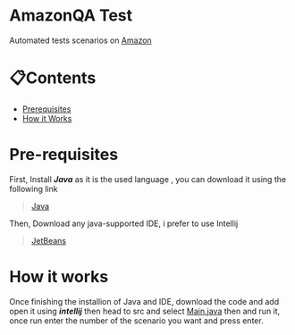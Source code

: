 # AmazonQA Test
Automated tests scenarios on [Amazon](https://www.amazon.com/)

# 📋Contents
- [Prerequisites](#prerequisites)
- [How it Works](#how-it-works)


# Pre-requisites
First, Install ***Java*** as it is the used language , you can download it using the following link
>[Java](https://www.java.com/)<br>

Then, Download any java-supported IDE, i prefer to use Intellij
>[JetBeans](https://www.jetbrains.com/idea/)

 # How it works
 Once finishing the installion of Java and IDE, download the code and add open it using ***intellij*** then head to 
 src and select [Main.java](src/main/java/org/example/Main.java) then and run it, once run enter the number of the scenario you want and press enter.

